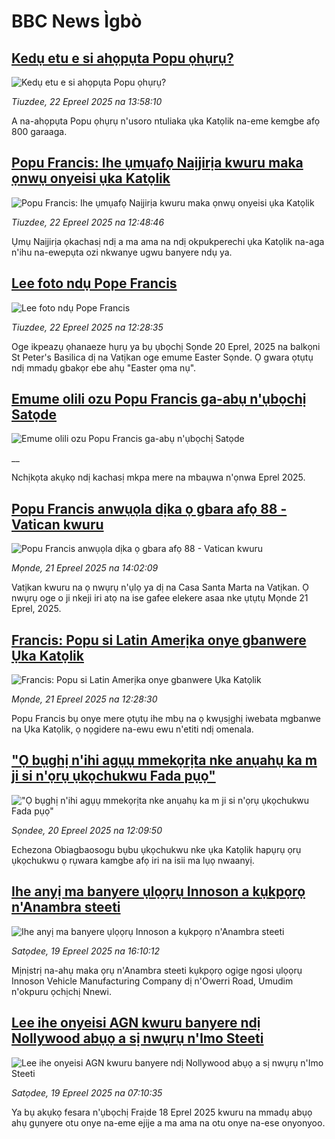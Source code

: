 # BBC News Ìgbò## [Kedụ etu e si ahọpụta Popu ọhụrụ?](https://www.bbc.com/igbo/articles/cn4w0k7ld17o?at_campaign=githubrss)![Kedụ etu e si ahọpụta Popu ọhụrụ?](https://ichef.bbci.co.uk/ace/standard/240/cpsprodpb/15ac/live/86eae570-eee4-11ef-9cf8-5dc390817f3c.jpg)_Tiuzdee, 22 Epreel 2025 na 13:58:10_A na-ahọpụta Popu ọhụrụ n'usoro ntuliaka ụka Katọlik na-eme kemgbe afọ 800 garaaga.## [Popu Francis: Ihe ụmụafọ Naịjirịa kwuru maka ọnwụ onyeisi ụka Katọlik](https://www.bbc.com/igbo/articles/cewg8ryxv10o?at_campaign=githubrss)![Popu Francis: Ihe ụmụafọ Naịjirịa kwuru maka ọnwụ onyeisi ụka Katọlik](https://ichef.bbci.co.uk/ace/standard/240/cpsprodpb/4da9/live/3a175250-1f5a-11f0-b1b3-7358f8d35a35.jpg)_Tiuzdee, 22 Epreel 2025 na 12:48:46_Ụmụ Naịjirịa ọkachasị ndị a ma ama na ndị okpukperechi ụka Katọlik na-aga n'ihu na-ewepụta ozi nkwanye ugwu banyere ndụ ya.## [Lee foto ndụ Pope Francis](https://www.bbc.com/igbo/articles/cdrgev73egyo?at_campaign=githubrss)![Lee foto ndụ Pope Francis](https://ichef.bbci.co.uk/ace/standard/240/cpsprodpb/f09b/live/de2500b0-f451-11ef-9e61-71ee71f26eb1.jpg)_Tiuzdee, 22 Epreel 2025 na 12:28:35_Oge ikpeazụ ọhanaeze hụrụ ya bụ ụbọchị Sọnde 20 Eprel, 2025 na balkọni  St Peter's Basilica dị na Vatịkan oge emume Easter Sọnde. Ọ gwara ọtụtụ ndị mmadụ gbakọr ebe ahụ "Easter ọma nụ".## [Emume olili ozu Popu Francis ga-abụ n'ụbọchị Satọde](https://www.bbc.co.uk/igbo/live/c0qnz7jg5ndt?at_campaign=githubrss)![Emume olili ozu Popu Francis ga-abụ n'ụbọchị Satọde](https://ichef.bbci.co.uk/ace/standard/240/cpsprodpb/24ef/live/af1f9d80-1f43-11f0-b1b3-7358f8d35a35.jpg)__Nchịkọta akụkọ ndị kachasị mkpa mere na mbaụwa n'ọnwa Eprel 2025.## [Popu Francis anwụọla dịka ọ gbara afọ 88 - Vatican kwuru](https://www.bbc.com/igbo/articles/c0r54527rz8o?at_campaign=githubrss)![Popu Francis anwụọla dịka ọ gbara afọ 88 - Vatican kwuru](https://ichef.bbci.co.uk/ace/standard/240/cpsprodpb/0aba/live/42caae40-1ead-11f0-8be5-1f3291537128.jpg)_Mọnde, 21 Epreel 2025 na 14:02:09_Vatịkan kwuru na ọ nwụrụ n'ụlọ ya dị na Casa Santa Marta na Vatịkan. Ọ nwụrụ oge o ji nkeji iri atọ na ise gafee elekere asaa nke ụtụtụ Mọnde 21 Eprel, 2025.## [Francis: Popu si Latin Amerịka onye gbanwere Ụka Katọlik](https://www.bbc.com/igbo/articles/cly81kyj4k3o?at_campaign=githubrss)![Francis: Popu si Latin Amerịka onye gbanwere Ụka Katọlik](https://ichef.bbci.co.uk/ace/standard/240/cpsprodpb/d9fa/live/f8733b70-0169-11ef-ace9-c32cabe449f0.jpg)_Mọnde, 21 Epreel 2025 na 12:28:30_Popu Francis bụ onye mere ọtụtụ ihe mbụ na ọ kwụsịghị iwebata mgbanwe na Ụka ​​Katọlik, ọ nọgidere na-ewu ewu n'etiti ndị omenala.## ["Ọ bụghị n'ihi agụụ mmekọrịta nke anụahụ ka m ji si n'ọrụ ụkọchukwu Fada pụọ"](https://www.bbc.com/igbo/articles/cx27p1yjj94o?at_campaign=githubrss)!["Ọ bụghị n'ihi agụụ mmekọrịta nke anụahụ ka m ji si n'ọrụ ụkọchukwu Fada pụọ"](https://ichef.bbci.co.uk/ace/standard/240/cpsprodpb/736b/live/df8d25c0-1dde-11f0-b265-abe347419ae3.jpg)_Sọndee, 20 Epreel 2025 na 12:09:50_Echezona Obiagbaosogu bụbu ụkọchukwu nke ụka Katọlik hapụrụ ọrụ ụkọchukwu ọ rụwara kamgbe afọ iri na isii ma lụọ nwaanyị.## [Ihe anyị ma banyere ụlọọrụ Innoson a kụkpọrọ n'Anambra steeti](https://www.bbc.com/igbo/articles/czrvkleleego?at_campaign=githubrss)![Ihe anyị ma banyere ụlọọrụ Innoson a kụkpọrọ n'Anambra steeti](https://ichef.bbci.co.uk/ace/standard/240/cpsprodpb/48ef/live/5f81e770-1d30-11f0-b700-f1f963c8c095.jpg)_Satọdee, 19 Epreel 2025 na 16:10:12_Mịnịstrị na-ahụ maka ọrụ n'Anambra steeti kụkpọrọ ogige ngosi ụlọọrụ Innoson Vehicle Manufacturing Company dị n'Owerri Road, Umudim n'okpuru ọchịchị Nnewi.## [Lee ihe onyeisi AGN kwuru banyere ndị Nollywood abụọ a sị nwụrụ n'Imo Steeti](https://www.bbc.com/igbo/articles/c3wx92e2p21o?at_campaign=githubrss)![Lee ihe onyeisi AGN kwuru banyere ndị Nollywood abụọ a sị nwụrụ n'Imo Steeti](https://ichef.bbci.co.uk/ace/standard/240/cpsprodpb/e8ad/live/c9ef2d00-1cec-11f0-b265-abe347419ae3.jpg)_Satọdee, 19 Epreel 2025 na 07:10:35_Ya bụ akụkọ fesara n'ụbọchị Fraịde 18 Eprel 2025 kwuru na mmadụ abụọ ahụ gụnyere otu onye na-eme ejije a ma ama na otu onye na-ese onyonyoo.